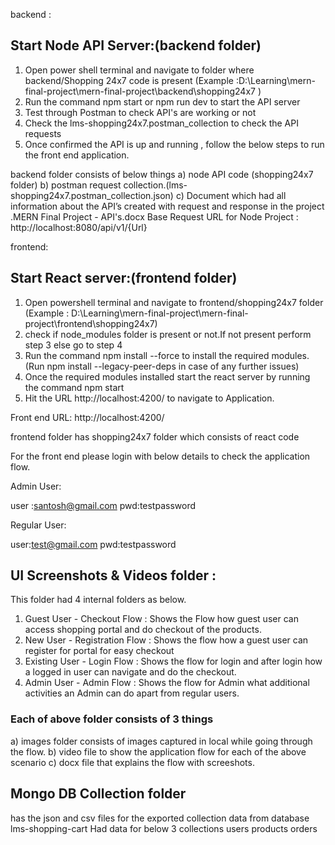 backend :

## Start Node API Server:(backend folder)

1. Open power shell terminal and navigate to folder where backend/Shopping 24x7 code is present
   (Example :D:\Learning\mern-final-project\mern-final-project\backend\shopping24x7 )
2. Run the command npm start or npm run dev to start the API server
3. Test through Postman to check API's are working or not
4. Check the lms-shopping24x7.postman_collection to check the API requests
5. Once confirmed the API is up and running , follow the below steps to run the front end application.

backend folder consists of below things
a) node API code (shopping24x7 folder)
b) postman request collection.(lms-shopping24x7.postman_collection.json)
c) Document which had all information about the API’s created with request and response in the project .MERN Final Project - API's.docx
Base Request URL for Node Project : http://localhost:8080/api/v1/{Url}

frontend:

## Start React server:(frontend folder)

1. Open powershell terminal and navigate to frontend/shopping24x7 folder
   (Example : D:\Learning\mern-final-project\mern-final-project\frontend\shopping24x7)
2. check if node_modules folder is present or not.If not present perform step 3 else go to step 4
3. Run the command npm install --force to install the required modules. (Run npm
   install --legacy-peer-deps in case of any further issues)
4. Once the required modules installed start the react server by running the command
   npm start
5. Hit the URL http://localhost:4200/ to navigate to Application.

Front end URL: http://localhost:4200/

frontend folder has shopping24x7 folder which consists of react code

For the front end please login with below details to check the application flow.

Admin User:

user :santosh@gmail.com
pwd:testpassword

Regular User:

user:test@gmail.com
pwd:testpassword

## UI Screenshots & Videos folder :

This folder had 4 internal folders as below.

1. Guest User - Checkout Flow :
   Shows the Flow how guest user can access shopping portal and do checkout of the products.
2. New User - Registration Flow :
   Shows the flow how a guest user can register for portal for easy checkout
3. Existing User - Login Flow :
   Shows the flow for login and after login how a logged in user can navigate and do the checkout.
4. Admin User - Admin Flow :
   Shows the flow for Admin what additional activities an Admin can do apart from regular users.

### Each of above folder consists of 3 things

a) images folder consists of images captured in local while going through the flow.
b) video file to show the application flow for each of the above scenario
c) docx file that explains the flow with screeshots.

## Mongo DB Collection folder

has the json and csv files for the exported collection data from database lms-shopping-cart
Had data for below 3 collections
users
products
orders
